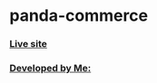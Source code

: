 # panda-commerce

### [Live site](https://programminghero1.github.io/panda-commerce/)

### [Developed by Me:]()